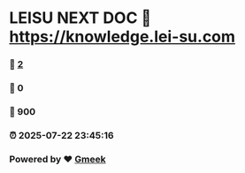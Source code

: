 # LEISU NEXT DOC :link: https://knowledge.lei-su.com 
### :page_facing_up: [2](https://knowledge.lei-su.com/tag.html) 
### :speech_balloon: 0 
### :hibiscus: 900 
### :alarm_clock: 2025-07-22 23:45:16 
### Powered by :heart: [Gmeek](https://github.com/Meekdai/Gmeek)
